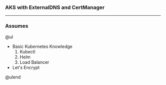 ### AKS with ExternalDNS and CertManager

---

### Assumes

@ul
- Basic Kubernetes Knowledge
    1. Kubectl
    1. Helm
    1. Load Balancer
- Let's Encrypt

@ulend
